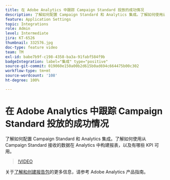 ```yaml
---
title: 在 Adobe Analytics 中跟踪 Campaign Standard 投放的成功情况
description: 了解如何配置 Campaign Standard 和 Analytics 集成。了解如何使用从 Campaign Standard 接收的数据在 Analytics 中构建报表，以及有哪些 KPI 可用。
feature: Application Settings
topic: Integrations
role: Admin
level: Intermediate
jira: KT-6526
thumbnail: 332576.jpg
doc-type: feature video
team: TM
exl-id: babe7b9f-c198-4358-ba3a-91fabf584f9b
badgeIntegration: label="集成" type="positive"
source-git-commit: 019060e150a00b2d615b0ad694c664475b00c302
workflow-type: tm+mt
source-wordcount: '108'
ht-degree: 100%

---
```


# 在 Adobe Analytics 中跟踪 Campaign Standard 投放的成功情况

了解如何配置 Campaign Standard 和 Analytics 集成。了解如何使用从 Campaign Standard 接收的数据在 Analytics 中构建报表，以及有哪些 KPI 可用。

>[!VIDEO](https://video.tv.adobe.com/v/332576/?quality=12&learn=on)

关于[了解和创建报告包](https://experienceleague.adobe.com/docs/analytics-learn/tutorials/intro-to-analytics/analytics-basics/understanding-and-creating-report-suites.html?lang=zh-Hans#intro-to-analytics)的更多信息，请参考 Adobe Analytics 产品指南。
